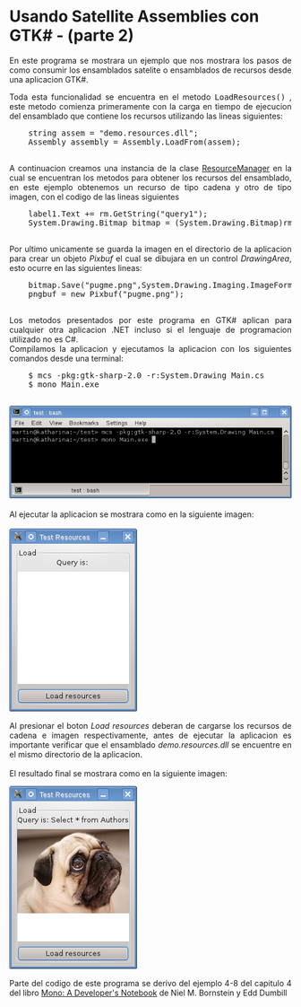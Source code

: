 # Usando Satellite Assemblies con GTK# - (parte 2)

<p align="justify">
En este programa se mostrara un ejemplo que nos mostrara los pasos de como consumir los ensamblados satelite o ensamblados de recursos desde una aplicacion GTK#.
    </p>
    <p align="justify">
    Toda esta funcionalidad se encuentra en el metodo <tt>LoadResources()</tt> , este metodo comienza primeramente con la carga en tiempo de ejecucion del ensamblado que contiene los recursos utilizando las lineas siguientes:
    </p>
    <pre>
    string assem = "demo.resources.dll";
    Assembly assembly = Assembly.LoadFrom(assem);
    </pre>
    <p align="justify">
    A continuacion creamos una instancia de la clase <a href="http://msdn.microsoft.com/en-us/library/system.resources.resourcemanager.aspx">ResourceManager</a> en la cual se encuentran los metodos para obtener los recursos del ensamblado, en este ejemplo obtenemos un recurso de tipo cadena y otro de tipo imagen, con el codigo de las li­neas siguientes
    </p>
    <p>
    <pre>
    label1.Text += rm.GetString("query1"); 
    System.Drawing.Bitmap bitmap = (System.Drawing.Bitmap)rm.GetObject("pugme");
    </pre>
    </p>
    <p align="justify">
    Por ultimo unicamente se guarda la imagen en el directorio de la aplicacion para crear un objeto <i>Pixbuf</i> el cual se dibujara en un control <i>DrawingArea</i>, esto ocurre en las siguientes li­neas: 
    </p>
    <pre>
    bitmap.Save("pugme.png",System.Drawing.Imaging.ImageFormat.Png);
    pngbuf = new Pixbuf("pugme.png");
    </pre>
    <p align="justify">
    Los metodos presentados por este programa en GTK# aplican para cualquier otra aplicacion .NET incluso si el lenguaje de programacion utilizado no es C#.<br/>Compilamos la aplicacion y ejecutamos la aplicacion con los siguientes comandos desde una terminal:
    </p>
    <p>
    <pre>
    <tt>$ mcs -pkg:gtk-sharp-2.0 -r:System.Drawing Main.cs</tt>
    <tt>$ mono Main.exe</tt>
    </pre>
    </p>
    <div>
<img src="images/testres3.png" />
</div>
<br />
<div>Al ejecutar la aplicacion se mostrara como en la siguiente imagen:</div><br>
<div>
<img src="images/testres1.png" />
</div>
    <p align="justify">
    Al presionar el boton <i>Load resources</i> deberan de cargarse los recursos de cadena e imagen respectivamente, antes de ejecutar la aplicacion es importante verificar que el ensamblado <i>demo.resources.dll</i> se encuentre en el mismo directorio de la aplicacion.<br />
    <br />El resultado final se mostrara como en la siguiente imagen:
    </p>
    <div>
    <img src="images/testres2.png" /></div>
    <p align="justify">
    Parte del codigo de este programa se derivo del ejemplo 4-8 del capitulo 4 del libro <a href="http://books.google.com.mx/books/about/Mono.html?id=HyszoedfP3MC&redir_esc=y">Mono: A Developer's Notebook</a> de Niel M. Bornstein y Edd Dumbill
    </p>

